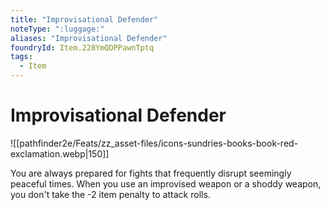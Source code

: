 ```yaml
---
title: "Improvisational Defender"
noteType: ":luggage:"
aliases: "Improvisational Defender"
foundryId: Item.228YmQDPPawnTptq
tags:
  - Item
---
```


# Improvisational Defender
![[pathfinder2e/Feats/zz_asset-files/icons-sundries-books-book-red-exclamation.webp|150]]

You are always prepared for fights that frequently disrupt seemingly peaceful times. When you use an improvised weapon or a shoddy weapon, you don't take the -2 item penalty to attack rolls.
